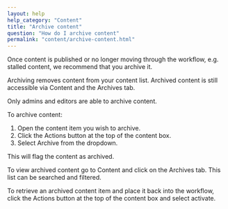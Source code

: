 ```yaml
---
layout: help
help_category: "Content"
title: "Archive content"
question: "How do I archive content"
permalink: "content/archive-content.html"
---
```


Once content is published or no longer moving through the workflow, e.g.
stalled content, we recommend that you archive it.

Archiving removes content from your content list. Archived content is
still accessible via Content and the Archives tab.

Only admins and editors are able
to archive content.

To archive content:

1.  Open the content item you wish to archive.
2.  Click the Actions button at the top of the content box.
3.  Select Archive from the dropdown.

This will flag the content as archived.

To view archived content go to Content and click on the Archives tab. This list can be searched and
filtered.

To retrieve an archived content item and place it back into the workflow, click the Actions button at the top
of the content box and select activate.